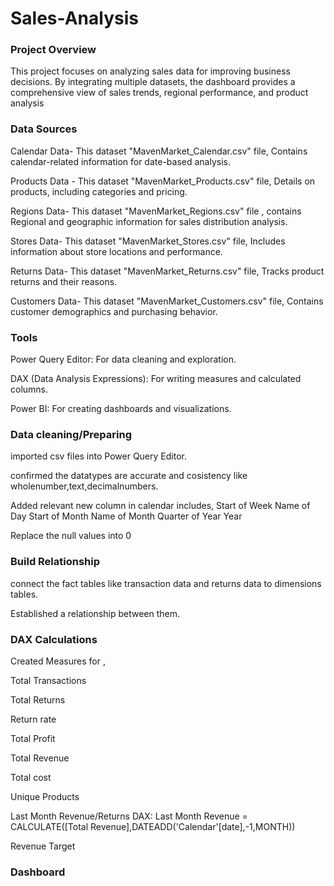 # Sales-Analysis

### Project Overview

This  project focuses on analyzing sales data  for improving business decisions. By integrating multiple datasets, the dashboard provides a comprehensive view of sales trends, regional performance, and product analysis

### Data Sources

Calendar Data- This dataset  "MavenMarket_Calendar.csv" file, Contains calendar-related information for date-based analysis.

Products Data - This dataset "MavenMarket_Products.csv" file, Details on products, including categories and pricing.

Regions Data- This dataset "MavenMarket_Regions.csv" file , contains Regional and geographic information for sales distribution analysis.

Stores Data- This dataset "MavenMarket_Stores.csv" file, Includes information about store locations and performance.

Returns Data- This dataset "MavenMarket_Returns.csv" file, Tracks product returns and their reasons.

Customers Data- This dataset "MavenMarket_Customers.csv" file, Contains customer demographics and purchasing behavior.

### Tools

Power Query Editor: For data cleaning and exploration.

DAX (Data Analysis Expressions): For writing measures and calculated columns.

Power BI: For creating dashboards and visualizations.

###  Data cleaning/Preparing

imported csv files into Power Query Editor.

confirmed the datatypes are accurate and cosistency like wholenumber,text,decimalnumbers.

Added  relevant new column in calendar includes,
Start of Week 
Name of Day
Start of Month
Name of Month
Quarter of Year
Year 

Replace the null values into 0 

### Build Relationship

connect the fact tables like transaction data and returns data to dimensions tables.

Established a relationship between them.

### DAX Calculations

Created Measures for ,

Total Transactions

Total Returns

Return rate

Total Profit

Total Revenue 

Total cost

Unique Products

Last Month Revenue/Returns DAX: Last Month Revenue = CALCULATE([Total Revenue],DATEADD('Calendar'[date],-1,MONTH))

Revenue Target

### Dashboard



